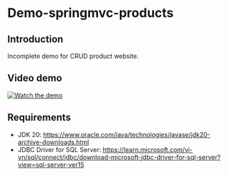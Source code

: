 # Demo-springmvc-products

## Introduction
Incomplete demo for CRUD product website.
## Video demo
[![Watch the demo](https://i.imgur.com/0A9h3eG.png)](https://drive.google.com/file/d/1um_evCPD_w6GnxprF46WqwzKI0nuWZtb/view?usp=sharing)
## Requirements
- JDK 20: https://www.oracle.com/java/technologies/javase/jdk20-archive-downloads.html
- JDBC Driver for SQL Server: https://learn.microsoft.com/vi-vn/sql/connect/jdbc/download-microsoft-jdbc-driver-for-sql-server?view=sql-server-ver15
